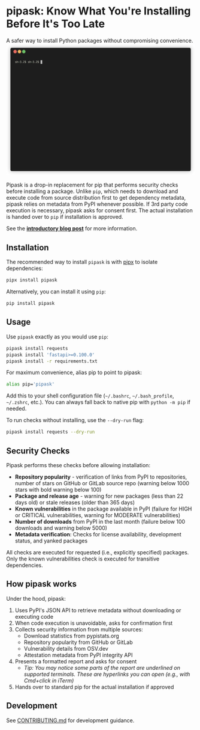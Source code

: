 # pipask: Know What You're Installing Before It's Too Late
A safer way to install Python packages without compromising convenience.
![pipask-demo](https://github.com/feynmanix/pipask/blob/main/.github/pipask-demo.gif?raw=true)

Pipask is a drop-in replacement for pip that performs security checks before installing a package.
Unlike `pip`, which needs to download and execute code from source distribution first to get dependency metadata, 
pipask relies on metadata from PyPI whenever possible. If 3rd party code execution is necessary, pipask asks for consent first.
The actual installation is handed over to `pip` if installation is approved.

See the **[introductory blog post](https://medium.com/data-science-collective/pipask-know-what-youre-installing-before-it-s-too-late-2a6afce80987)** for more information.

## Installation

The recommended way to install `pipask` is with [pipx](https://pipx.pypa.io/stable/#install-pipx) to isolate dependencies:
```bash
pipx install pipask
```

Alternatively, you can install it using `pip`:
```bash
pip install pipask
```
    
## Usage

Use `pipask` exactly as you would use `pip`:
```bash
pipask install requests
pipask install 'fastapi>=0.100.0'
pipask install -r requirements.txt
```

For maximum convenience, alias pip to point to pipask:
```bash
alias pip='pipask'
```

Add this to your shell configuration file (`~/.bashrc`, `~/.bash_profile`, `~/.zshrc`, etc.). You can always fall back to native pip with `python -m pip` if needed.

To run checks without installing, use the `--dry-run` flag:
```bash
pipask install requests --dry-run
```

## Security Checks

Pipask performs these checks before allowing installation:

* **Repository popularity** - verification of links from PyPI to repositories, number of stars on GitHub or GitLab source repo (warning below 1000 stars with bold warning below 100)
* **Package and release age** - warning for new packages (less than 22 days old) or stale releases (older than 365 days)
* **Known vulnerabilities** in the package available in PyPI (failure for HIGH or CRITICAL vulnerabilities, warning for MODERATE vulnerabilities)
* **Number of downloads** from PyPI in the last month (failure below 100 downloads and warning below 5000)
* **Metadata verification**: Checks for license availability, development status, and yanked packages

All checks are executed for requested (i.e., explicitly specified) packages. Only the known vulnerabilities check is executed for transitive dependencies.

## How pipask works

Under the hood, pipask:

1. Uses PyPI's JSON API to retrieve metadata without downloading or executing code
2. When code execution is unavoidable, asks for confirmation first
3. Collects security information from multiple sources:
   - Download statistics from pypistats.org
   - Repository popularity from GitHub or GitLab
   - Vulnerability details from OSV.dev
   - Attestation metadata from PyPI integrity API
4. Presents a formatted report and asks for consent
   - _Tip: You may notice some parts of the report are underlined on supported terminals. These are hyperlinks you can open (e.g., with Cmd+click in iTerm)_
6. Hands over to standard pip for the actual installation if approved

## Development
See [CONTRIBUTING.md](https://github.com/feynmanix/pipask/blob/main/CONTRIBUTING.md) for development guidance.


